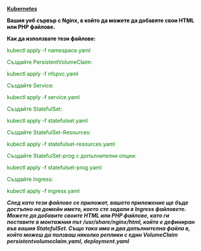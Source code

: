 <div class="Box-sc-g0xbh4-0 bJMeLZ js-snippet-clipboard-copy-unpositioned" data-hpc="true">
<article class="markdown-body entry-content container-lg">
<p dir="auto"><span style="color: #000000;"><strong><a href="https://supportpc.org/">Kubernetes</a></strong></span></p>
<p dir="auto"><span style="color: #000000;"><strong>Вашия уеб сървър с Nginx, в който да можете да добавяте свои HTML или PHP файлове.</strong></span></p>
<p dir="auto"><span style="color: #000000;"><strong>Как да използвате тези файлове:</strong></span></p>
<p dir="auto"><span style="color: #008000;">kubectl apply -f namespace.yaml</span></p>
<p dir="auto"><span style="color: #008000;">Създайте PersistentVolumeClaim:</span></p>
<p dir="auto"><span style="color: #008000;">kubectl apply -f nfspvc.yaml</span></p>
<p dir="auto"><span style="color: #008000;">Създайте Service:</span></p>
<p dir="auto"><span style="color: #008000;">kubectl apply -f service.yaml</span></p>
<p dir="auto"><span style="color: #008000;">Създайте StatefulSet:</span></p>
<p dir="auto"><span style="color: #008000;">kubectl apply -f statefulset.yaml</span></p>
<p dir="auto"><span style="color: #008000;">Създайте StatefulSet-Resources:</span></p>
<p dir="auto"><span style="color: #008000;">kubectl apply -f statefulset-resources.yaml</span></p>
<p dir="auto"><span style="color: #008000;">Създайте StatefulSet-prog с допълнителни опции:</span></p>
<p dir="auto"><span style="color: #008000;">kubectl apply -f statefulset-prog.yaml</span></p>
<p dir="auto"><span style="color: #008000;">Създайте Ingress:</span></p>
<p dir="auto"><span style="color: #008000;">kubectl apply -f ingress.yaml</span></p>
<p dir="auto"><em><strong>След като тези файлове се приложат, вашето приложение ще бъде достъпно на домейн името, което сте задали в Ingress файловете. Можете да добавите своите HTML или PHP файлове, като ги поставите в монтажния път /usr/share/nginx/html, който е дефиниран във вашия StatefulSet. Също така има и два допълнителна файла в, който можеш да ползваш няколко реплики с един VolumeClaim persistentvolumeclaim.yaml, deployment.yaml</strong></em></p>
</article>
</div>

